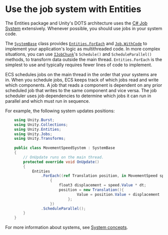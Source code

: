 # Use the job system with Entities

The Entities package and Unity's DOTS architecture uses the [C# Job System](https://docs.unity3d.com/Manual/JobSystem.html) extensively. Whenever possible, you should use jobs in your system code. 

The [`SystemBase`](xref:Unity.Entities.SystemBase) class provides [`Entities.ForEach`](iterating-data-entities-foreach.md) and [`Job.WithCode`](scheduling-jobs-background-jobs.md) to implement your application's logic as multithreaded code. In more complex situations, you can use [`IJobChunk`](iterating-data-ijobchunk.md)'s `Schedule()` and `ScheduleParallel()` methods, to transform data outside the main thread. `Entities.ForEach` is the simplest to use and typically requires fewer lines of code to implement. 

ECS schedules jobs on the main thread in the order that your systems are in. When you schedule jobs, ECS keeps track of which jobs read and write which components. A job that reads a component is dependent on any prior scheduled job that writes to the same component and vice versa. The job scheduler uses job dependencies to determine which jobs it can run in parallel and which must run in sequence.  

For example, the following system updates positions:

```c#
    using Unity.Burst;
    using Unity.Collections;
    using Unity.Entities;
    using Unity.Jobs;
    using Unity.Transforms;
    
    public class MovementSpeedSystem : SystemBase
    {
        // OnUpdate runs on the main thread.
        protected override void OnUpdate()
        {
            Entities
                .ForEach((ref Translation position, in MovementSpeed speed) =>
                    {
                        float3 displacement = speed.Value * dt;
                        position = new Translation(){
                                Value = position.Value + displacement
                            };
                    })
                .ScheduleParallel();
        }
    }
```

For more information about systems, see [System concepts](concepts-systems.md).
